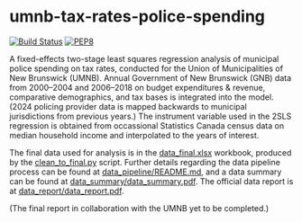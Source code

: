 # umnb-tax-rates-police-spending

[![Build Status](https://github.com/Luis-Varona/umnb-tax-rates-police-spending/actions/workflows/pylint.yml/badge.svg?branch=main)](https://github.com/Luis-Varona/umnb-tax-rates-police-spending/actions/workflows/pylint.yml?query=branch%3Amain)
[![PEP8](https://img.shields.io/badge/code%20style-pep8-orange.svg)](https://www.python.org/dev/peps/pep-0008/)

A fixed-effects two-stage least squares regression analysis of municipal police
spending on tax rates, conducted for the Union of Municipalities of New
Brunswick (UMNB). Annual Government of New Brunswick (GNB) data from
2000&#x2013;2004 and 2006&#x2013;2018 on budget expenditures & revenue,
comparative demographics, and tax bases is integrated into the model. (2024
policing provider data is mapped backwards to municipal jurisdictions from
previous years.) The instrument variable used in the 2SLS regression is
obtained from occassional Statistics Canada census data on median household
income and interpolated to the years of interest.

The final data used for analysis is in the
[data_final.xlsx](data_pipeline/data_final/data_final.xlsx)
workbook, produced by the
[clean_to_final.py](data_pipeline/clean_to_final.py) script. Further
details regarding the data pipeline process can be found at
[data_pipeline/README.md](data_pipeline/README.md), and a data summary can be
found at [data_summary/data_summary.pdf](data_summary/data_summary.pdf). The
official data report is at
[data_report/data_report.pdf](data_report/findidata_reportngs_results.pdf).

(The final report in collaboration with the UMNB yet to be completed.)
